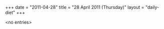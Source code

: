 +++
date = "2011-04-28"
title = "28 April 2011 (Thursday)"
layout = "daily-diet"
+++

\<no entries\>